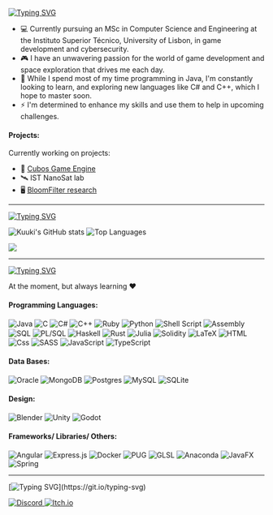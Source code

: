 [![Typing SVG](https://readme-typing-svg.demolab.com?font=Handjet&weight=435&size=35&pause=1000&color=E67493&center=true&vCenter=true&width=435&lines=Hi+and+welcome+to+my+GitHub+page!+%5E%5E)](https://git.io/typing-svg)

- 💻 Currently pursuing an MSc in Computer Science and Engineering at the Instituto Superior Técnico, University of Lisbon, in game development and cybersecurity.
- 🎮 I have an unwavering passion for the world of game development and space exploration that drives me each day. 
- 🌿 While I spend most of my time programming in Java, I'm constantly looking to learn, and exploring new languages ​​like C# and C++, which I hope to master soon.
- ⚡ I'm determined to enhance my skills and use them to help in upcoming challenges.

#### Projects:
Currently working on projects:
- 🧊 [Cubos Game Engine](https://github.com/GameDevTecnico/cubos)
- 🛰️ IST NanoSat lab 
- 🖥️ [BloomFilter research](https://github.com/vvcogo/java-longfastbloomfilter/tree/dev)

<!---------------------------------------------------------------------------------------------------->
---

[![Typing SVG](https://readme-typing-svg.demolab.com?font=Handjet&weight=435&size=30&pause=1000&color=E67493&width=435&lines=Stats)](https://git.io/typing-svg)

<!--<div align="center">-->
   
   ![Kuuki's GitHub stats](https://github-readme-stats.vercel.app/api?username=kuukitenshi&show_icons=true&theme=dracula&card_width=400)  ![Top Languages](https://github-readme-stats.vercel.app/api/top-langs/?username=kuukitenshi&layout=compact&theme=dracula&wheight=center&langs_count=10&card_width=400)
   
   ![](https://komarev.com/ghpvc/?username=kuukitenshi&style=square&color=dd6387)
<!--</div>-->

<!---------------------------------------------------------------------------------------------------->
---

[![Typing SVG](https://readme-typing-svg.demolab.com?font=Handjet&weight=435&size=30&pause=1000&color=E67493&width=435&lines=Technologies)](https://git.io/typing-svg)

At the moment, but always learning ❤️ 

#### Programming Languages:


<div align="">
   <img alt="Java" align= center src="https://img.shields.io/badge/Java-ED8B00?style=for-the-badge&logo=mocha&logoColor=white" />
   <img alt="C" align= center src="https://img.shields.io/badge/C-00599C?style=for-the-badge&logo=c&logoColor=white" />
   <img alt="C#"  align= center src="https://img.shields.io/badge/c%23-%23239120.svg?style=for-the-badge&logo=c-sharp&logoColor=white" />
   <img alt="C++"  align= center src="https://img.shields.io/badge/c++-%2300599C.svg?style=for-the-badge&logo=c%2B%2B&logoColor=white" />
   <img alt="Ruby"  align= center src="https://img.shields.io/badge/Ruby-CC342D?logo=ruby&logoColor=white&style=for-the-badge" />
   <img alt="Python"  align= center src="https://img.shields.io/badge/Python-14354C?style=for-the-badge&logo=python&logoColor=white" />
   <img alt="Shell Script"  align= center src ="https://img.shields.io/badge/shell_script-%23121011.svg?style=for-the-badge&logo=gnu-bash&logoColor=white" />
   <img alt="Assembly"  align= center src="https://img.shields.io/badge/Assembly-3776AB?style=for-the-badge&logo=&logoColor=white" />
   <img alt="SQL"  align= center src="https://img.shields.io/badge/SQL-4EA94B?style=for-the-badge&logo=&logoColor=white" />
   <img alt="PL/SQL"  align= center src="https://img.shields.io/badge/PLSQL-CC342D?style=for-the-badge&logo=oracle&logoColor=black" />
   <img alt="Haskell"  align= center src="https://img.shields.io/badge/Haskell-5e5086?style=for-the-badge&logo=haskell&logoColor=white" />  
   <img alt="Rust"  align= center src="https://img.shields.io/badge/rust-%23000000.svg?style=for-the-badge&logo=rust&logoColor=white" />  
   <img alt="Julia"  align= center src="https://img.shields.io/badge/-Julia-9558B2?style=for-the-badge&logo=julia&logoColor=white" /> 
   <img alt="Solidity"  align= center src="https://img.shields.io/badge/Solidity-%23363636.svg?style=for-the-badge&logo=solidity&logoColor=white" /> 

  
   <img alt="LaTeX"  align= center src="https://img.shields.io/badge/latex-%23008080.svg?style=for-the-badge&logo=latex&logoColor=white" /> 
   
   <img alt="HTML"  align= center src="https://img.shields.io/badge/HTML-E34F26?logo=html5&logoColor=white&style=for-the-badge" />
   <img alt="Css"  align= center src="https://img.shields.io/badge/CSS-1E8CBE?logo=css3&logoColor=white&style=for-the-badge" />
   <img alt="SASS"  align= center src="https://img.shields.io/badge/SASS-hotpink.svg?style=for-the-badge&logo=SASS&logoColor=white" />
   <img alt="JavaScript"  align= center src="https://img.shields.io/badge/JavaScript-323330?style=for-the-badge&logo=javascript&logoColor=F7DF1E" />
   <img alt="TypeScript"  align= center src="https://img.shields.io/badge/typescript-%23007ACC.svg?style=for-the-badge&logo=typescript&logoColor=white" />
</div>

#### Data Bases:
<div align="">
   <img alt="Oracle"  align= center src="https://img.shields.io/badge/Oracle%20DB-CC342D?style=for-the-badge&logo=Oracle&logoColor=white" />  
   <img alt="MongoDB"  align= center src="https://img.shields.io/badge/MongoDB-%234ea94b.svg?style=for-the-badge&logo=mongodb&logoColor=white" />
   <img alt="Postgres"  align= center src="https://img.shields.io/badge/postgres-%23316192.svg?style=for-the-badge&logo=postgresql&logoColor=white" />
   <img alt="MySQL"  align= center src="https://img.shields.io/badge/mysql-4479A1.svg?style=for-the-badge&logo=mysql&logoColor=white" />
   <img alt="SQLite"  align= center src="https://img.shields.io/badge/sqlite-%2307405e.svg?style=for-the-badge&logo=sqlite&logoColor=white" />
</div>

#### Design:
<div align="">
   <img alt="Blender"  align= center src="https://img.shields.io/badge/blender-%23F5792A.svg?style=for-the-badge&logo=blender&logoColor=white" />
   <img alt="Unity"  align= center src="https://img.shields.io/badge/Unity-100000?style=for-the-badge&logo=unity&logoColor=white" />
   <img alt="Godot"  align= center src="https://img.shields.io/badge/GODOT-%23FFFFFF.svg?style=for-the-badge&logo=godot-engine" />
</div>

#### Frameworks/ Libraries/ Others:
<div align="">
   <img alt="Angular"  align= center src="https://img.shields.io/badge/angular-%23DD0031.svg?style=for-the-badge&logo=angular&logoColor=white" />
   <img alt="Express.js"  align= center src="https://img.shields.io/badge/express.js-%23404d59.svg?style=for-the-badge&logo=express&logoColor=%2361DAFB" />
   <img alt="Docker"  align= center src="https://img.shields.io/badge/docker-%230db7ed.svg?style=for-the-badge&logo=docker&logoColor=white" />
   <img alt="PUG"  align= center src="https://img.shields.io/badge/Pug-FFF?style=for-the-badge&logo=pug&logoColor=A86454" />
   <img alt="GLSL"  align= center src="https://img.shields.io/badge/GLSL-A435F0?style=for-the-badge&logoColor=white" />
   <img alt="Anaconda"  align= center src="https://img.shields.io/badge/Anaconda-%2344A833.svg?style=for-the-badge&logo=anaconda&logoColor=white" />
   <img alt="JavaFX"  align= center src="https://img.shields.io/badge/javafx-%23FF0000.svg?style=for-the-badge&logo=javafx&logoColor=white" />
   <img alt="Spring"  align= center src="https://img.shields.io/badge/Spring-6DB33F?style=for-the-badge&logo=spring&logoColor=white" />
</div>

<!---------------------------------------------------------------------------------------------------->
---

[![Typing SVG](https://readme-typing-svg.demolab.com?font=Handjet&weight=435&size=28&pause=1000&color=2DCCE6&width=435&lines=Send+me+a+message!)](https://git.io/typing-svg)
<!-- ![brand_java_icon_158844](https://user-images.githubusercontent.com/109172968/209063536-4d091f2c-129b-4572-92b9-55783f2d53df.png) -->
<p>
  <a href="https://discord.com/users/588831158645686418">
    <img alt="Discord" src="https://img.shields.io/badge/Discord-7289DA?style=for-the-badge&logo=discord&logoColor=white" />
  </a>
 
  <a href="https://kuukitenshi.itch.io">
    <img alt="Itch.io" src="https://img.shields.io/badge/Itch-%23FF0B34.svg?style=for-the-badge&logo=Itch.io&logoColor=white" />
  </a>
</p>

 
